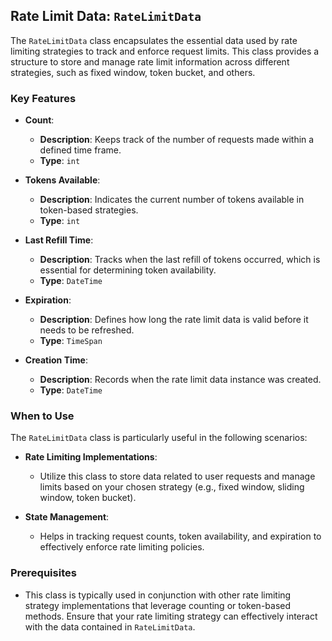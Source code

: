 ## Rate Limit Data: `RateLimitData`

The `RateLimitData` class encapsulates the essential data used by rate limiting strategies to track and enforce request limits. This class provides a structure to store and manage rate limit information across different strategies, such as fixed window, token bucket, and others.

### Key Features

- **Count**: 
  - **Description**: Keeps track of the number of requests made within a defined time frame.
  - **Type**: `int`
  
- **Tokens Available**: 
  - **Description**: Indicates the current number of tokens available in token-based strategies.
  - **Type**: `int`
  
- **Last Refill Time**: 
  - **Description**: Tracks when the last refill of tokens occurred, which is essential for determining token availability.
  - **Type**: `DateTime`
  
- **Expiration**: 
  - **Description**: Defines how long the rate limit data is valid before it needs to be refreshed.
  - **Type**: `TimeSpan`
  
- **Creation Time**: 
  - **Description**: Records when the rate limit data instance was created.
  - **Type**: `DateTime`


### When to Use

The `RateLimitData` class is particularly useful in the following scenarios:

- **Rate Limiting Implementations**: 
  - Utilize this class to store data related to user requests and manage limits based on your chosen strategy (e.g., fixed window, sliding window, token bucket).
  
- **State Management**: 
  - Helps in tracking request counts, token availability, and expiration to effectively enforce rate limiting policies.

### Prerequisites

- This class is typically used in conjunction with other rate limiting strategy implementations that leverage counting or token-based methods. Ensure that your rate limiting strategy can effectively interact with the data contained in `RateLimitData`.